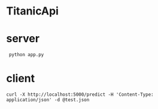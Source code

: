 # TitanicApi

# server 
``` python app.py```

# client
```curl -X http://localhost:5000/predict -H 'Content-Type: application/json' -d @test.json```
